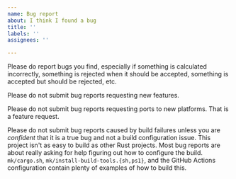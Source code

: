 ```yaml
---
name: Bug report
about: I think I found a bug
title: ''
labels: ''
assignees: ''

---
```


Please do report bugs you find, especially if something is calculated incorrectly, something is rejected when it should be accepted, something is accepted but should be rejected, etc.

Please do not submit bug reports requesting new features.

Please do not submit bug reports requesting ports to new platforms. That is a feature request.

Please do not submit bug reports caused by build failures unless you are *confident* that it is a true bug and not a build configuration issue. This project isn't as easy to build as other Rust projects. Most bug reports are about really asking for help figuring out how to configure the build. `mk/cargo.sh`, `mk/install-build-tools.{sh,ps1}`, and the GitHub Actions configuration contain plenty of examples of how to build this.
